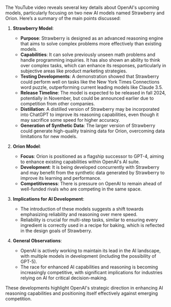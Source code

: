 The YouTube video reveals several key details about OpenAI's upcoming models, particularly focusing on two new AI models named Strawberry and Orion. Here’s a summary of the main points discussed:

1. **Strawberry Model**:
   - **Purpose**: Strawberry is designed as an advanced reasoning engine that aims to solve complex problems more effectively than existing models.
   - **Capabilities**: It can solve previously unseen math problems and handle programming inquiries. It has also shown an ability to think over complex tasks, which can enhance its responses, particularly in subjective areas like product marketing strategies.
   - **Testing Developments**: A demonstration showed that Strawberry could perform well on tasks like the New York Times Connections word puzzle, outperforming current leading models like Claude 3.5.
   - **Release Timeline**: The model is expected to be released in fall 2024, potentially in November, but could be announced earlier due to competition from other companies.
   - **Distillation**: A distilled version of Strawberry may be incorporated into ChatGPT to improve its reasoning capabilities, even though it may sacrifice some speed for higher accuracy.
   - **Generation of Synthetic Data**: The larger version of Strawberry could generate high-quality training data for Orion, overcoming data limitations for new models.

2. **Orion Model**:
   - **Focus**: Orion is positioned as a flagship successor to GPT-4, aiming to enhance existing capabilities within OpenAI's AI suite.
   - **Development**: It is being developed concurrently with Strawberry and may benefit from the synthetic data generated by Strawberry to improve its learning and performance.
   - **Competitiveness**: There is pressure on OpenAI to remain ahead of well-funded rivals who are competing in the same space.

3. **Implications for AI Development**:
   - The introduction of these models suggests a shift towards emphasizing reliability and reasoning over mere speed.
   - Reliability is crucial for multi-step tasks, similar to ensuring every ingredient is correctly used in a recipe for baking, which is reflected in the design goals of Strawberry.

4. **General Observations**: 
   - OpenAI is actively working to maintain its lead in the AI landscape, with multiple models in development (including the possibility of GPT-5).
   - The race for enhanced AI capabilities and reasoning is becoming increasingly competitive, with significant implications for industries relying on AI for critical decision-making.

These developments highlight OpenAI's strategic direction in enhancing AI reasoning capabilities and positioning itself effectively against emerging competition.